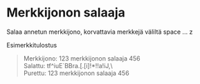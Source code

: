 # Merkkijonon salaaja
Salaa annetun merkkijono, korvattavia merkkejä väliltä space ... z

Esimerkkitulostus

>Merkkijono: 123 merkkijonon salaaja 456  
>Salattu: tf^iuE`BBra.[.[i]!*!!a!iJ,\  
>Purettu: 123 merkkijonon salaaja 456  
